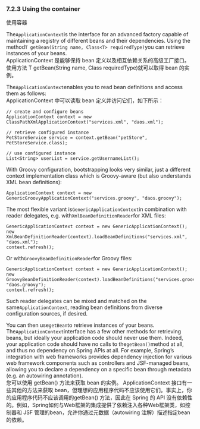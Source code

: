 ### 7.2.3 Using the container

使用容器

The`ApplicationContext`is the interface for an advanced factory capable of maintaining a registry of different beans and their dependencies. Using the method`T getBean(String name, Class<T> requiredType)`you can retrieve instances of your beans.  
ApplicationContext 是能够保持 bean 定义以及相互依赖关系的高级工厂接口。使用方法 T getBean\(String name, Class requiredType\)就可以取得 bean 的实例。

The`ApplicationContext`enables you to read bean definitions and access them as follows:  
ApplicationContext 中可以读取 bean 定义并访问它们，如下所示：

```
// create and configure beans
ApplicationContext context = new ClassPathXmlApplicationContext("services.xml", "daos.xml");

// retrieve configured instance
PetStoreService service = context.getBean("petStore", PetStoreService.class);

// use configured instance
List<String> userList = service.getUsernameList();
```

With Groovy configuration, bootstrapping looks very similar, just a different context implementation class which is Groovy-aware \(but also understands XML bean definitions\):

```
ApplicationContext context = new GenericGroovyApplicationContext("services.groovy", "daos.groovy");
```

The most flexible variant is`GenericApplicationContext`in combination with reader delegates, e.g. with`XmlBeanDefinitionReader`for XML files:

```
GenericApplicationContext context = new GenericApplicationContext();
new XmlBeanDefinitionReader(context).loadBeanDefinitions("services.xml", "daos.xml");
context.refresh();
```

Or with`GroovyBeanDefinitionReader`for Groovy files:

```
GenericApplicationContext context = new GenericApplicationContext();
new GroovyBeanDefinitionReader(context).loadBeanDefinitions("services.groovy", "daos.groovy");
context.refresh();
```

Such reader delegates can be mixed and matched on the same`ApplicationContext`, reading bean definitions from diverse configuration sources, if desired.

You can then use`getBean`to retrieve instances of your beans. The`ApplicationContext`interface has a few other methods for retrieving beans, but ideally your application code should never use them. Indeed, your application code should have no calls to the`getBean()`method at all, and thus no dependency on Spring APIs at all. For example, Spring’s integration with web frameworks provides dependency injection for various web framework components such as controllers and JSF-managed beans, allowing you to declare a dependency on a specific bean through metadata \(e.g. an autowiring annotation\).  
您可以使用 getBean\(\) 方法来获取 bean 的实例。 ApplicationContext 接口有一些其他的方法来获取 bean，但理想的应用程序代码不应该使用它们。事实上，你的应用程序代码不应该调用的getBean\(\) 方法，因此在 Spring 的 API 没有依赖性的。例如，Spring如何与Web框架的集成提供了依赖注入各种Web框架类，如控制器和 JSF 管理的bean，允许你通过元数据（autowiring 注解）描述指定bean的依赖。


